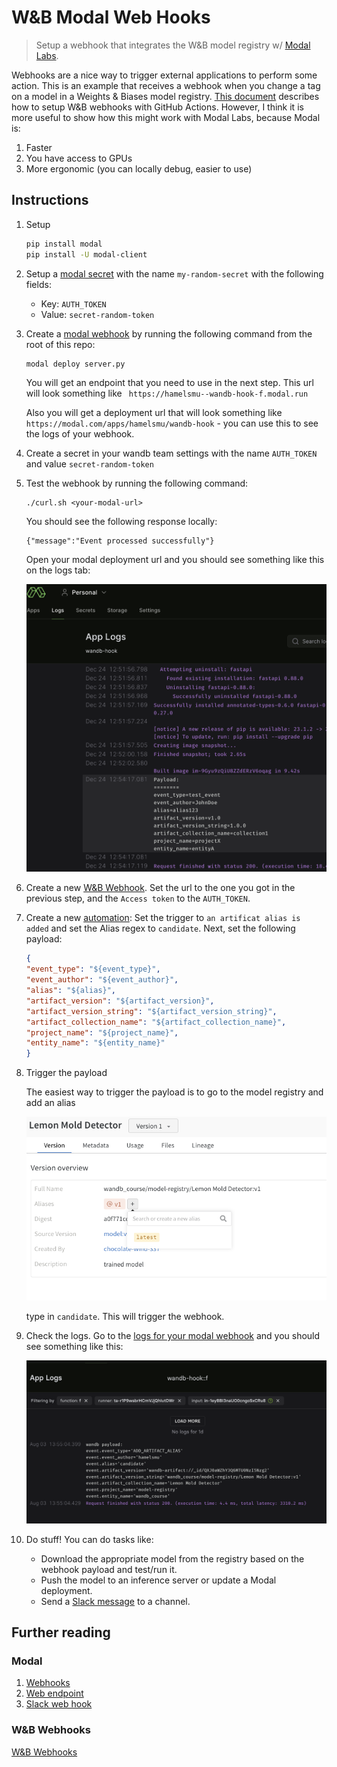 
# W&B Modal Web Hooks
> Setup a webhook that integrates the W&B model registry w/ [Modal Labs](https://modal.com/).

Webhooks are a nice way to trigger external applications to perform some action.  This is an example that receives a webhook when you change a tag on a model in a Weights & Biases model registry.  [This document](https://wandb.ai/wandb/wandb-model-cicd/reports/Model-CI-CD-with-W-B--Vmlldzo0OTcwNDQw) describes how to setup W&B webhooks with GitHub Actions. However, I think it is more useful to show how this might work with Modal Labs, because Modal is:

1. Faster
2. You have access to GPUs
3. More ergonomic (you can locally debug, easier to use)

## Instructions

1. Setup

    ```bash
    pip install modal
    pip install -U modal-client
    ```

1. Setup a [modal secret](https://modal.com/secrets) with the name `my-random-secret`  with the following fields:

    - Key: `AUTH_TOKEN`
    - Value: `secret-random-token`

1. Create a [modal webhook](https://modal.com/docs/guide/webhooks) by running the following command from the root of this repo: 

    ```bash
    modal deploy server.py
    ```

    You will get an endpoint that you need to use in the next step.  This url will look something like ` https://hamelsmu--wandb-hook-f.modal.run`

    Also you will get a deployment url that will look something like `https://modal.com/apps/hamelsmu/wandb-hook` - you can use this to see the logs of your webhook.

2. Create a secret in your wandb team settings with the name `AUTH_TOKEN` and value `secret-random-token`

3. Test the webhook by running the following command:
    
    ```
    ./curl.sh <your-modal-url>
    ```
    You should see the following response locally:

    ```
    {"message":"Event processed successfully"}
    ```
    Open your modal deployment url and you should see something like this on the logs tab:

    ![](images/deployment_logs.png)

5. Create a new [W&B Webhook](https://wandb.ai/wandb/wandb-model-cicd/reports/Model-CI-CD-with-W-B--Vmlldzo0OTcwNDQw). Set the url to the one you got in the previous step, and the `Access token` to the `AUTH_TOKEN`.

6. Create a new [automation](https://wandb.ai/wandb/wandb-model-cicd/reports/Model-CI-CD-with-W-B--Vmlldzo0OTcwNDQw#1.-create-a-github-fine-grained-personal-access-token-(pat)): Set the trigger to `an artificat alias is added` and set the Alias regex to `candidate`.  Next, set the following payload:

    ```json
    {
    "event_type": "${event_type}",
    "event_author": "${event_author}",
    "alias": "${alias}",
    "artifact_version": "${artifact_version}",
    "artifact_version_string": "${artifact_version_string}",
    "artifact_collection_name": "${artifact_collection_name}",
    "project_name": "${project_name}",
    "entity_name": "${entity_name}"
    }
    ```

7. Trigger the payload

    The easiest way to trigger the payload is to go to the model registry and add an alias 

    ![](img/2023-08-03-14-12-32.png)

    type in `candidate`.  This will trigger the webhook.

8. Check the logs. Go to the [logs for your modal webhook](https://modal.com/logs) and you should see something like this:

    ![](img/2023-08-03-14-13-58.png)

9. Do stuff!  You can do tasks like:
    - Download the appropriate model from the registry based on the webhook payload and test/run it.
    - Push the model to an inference server or update a Modal deployment.
    - Send a [Slack message](https://modal.com/docs/guide/ex/stable_diffusion_slackbot#slack-webhook) to a channel.

## Further reading

### Modal

1. [Webhooks](https://modal.com/docs/guide/webhooks)
2. [Web endpoint](https://modal.com/docs/guide/webhook-urls)
3. [Slack web hook](https://modal.com/docs/guide/ex/stable_diffusion_slackbot#slack-webhook)


### W&B Webhooks

[W&B Webhooks](https://wandb.ai/wandb/wandb-model-cicd/reports/Model-CI-CD-with-W-B--Vmlldzo0OTcwNDQw)


